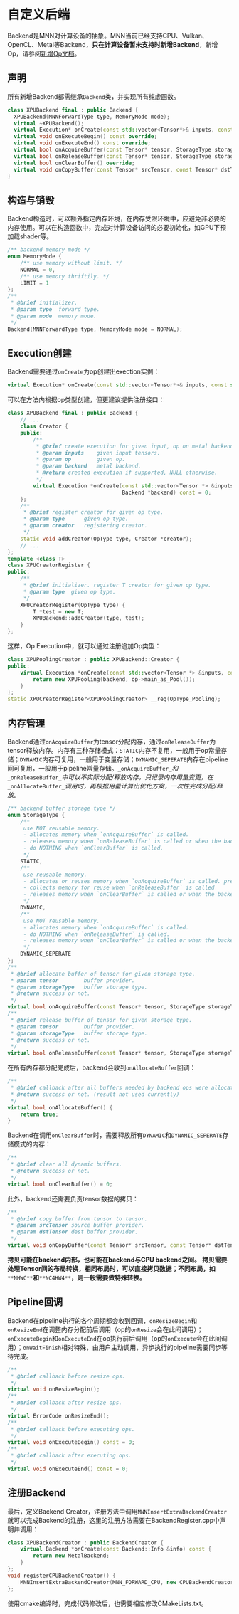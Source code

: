 # 自定义后端
Backend是MNN对计算设备的抽象。MNN当前已经支持CPU、Vulkan、OpenCL、Metal等Backend，**只在计算设备暂未支持时新增Backend**，新增Op，请参阅[新增Op文档](customize_op)。

## 声明
所有新增Backend都需继承`Backend`类，并实现所有纯虚函数。
```cpp
class XPUBackend final : public Backend {
  XPUBackend(MNNForwardType type, MemoryMode mode);
  virtual ~XPUBackend();
  virtual Execution* onCreate(const std::vector<Tensor*>& inputs, const std::vector<Tensor*>& outputs, const MNN::Op* op) override;
  virtual void onExecuteBegin() const override;
  virtual void onExecuteEnd() const override;
  virtual bool onAcquireBuffer(const Tensor* tensor, StorageType storageType) override;
  virtual bool onReleaseBuffer(const Tensor* tensor, StorageType storageType) override;
  virtual bool onClearBuffer() override;
  virtual void onCopyBuffer(const Tensor* srcTensor, const Tensor* dstTensor) const override;
}
```

## 构造与销毁
Backend构造时，可以额外指定内存环境，在内存受限环境中，应避免非必要的内存使用。可以在构造函数中，完成对计算设备访问的必要初始化，如GPU下预加载shader等。
```cpp
/** backend memory mode */
enum MemoryMode {
    /** use memory without limit. */
    NORMAL = 0,
    /** use memory thriftily. */
    LIMIT = 1
};
/**
 * @brief initializer.
 * @param type  forward type.
 * @param mode  memory mode.
 */
Backend(MNNForwardType type, MemoryMode mode = NORMAL);
```

## Execution创建
Backend需要通过`onCreate`为op创建出exection实例：
```cpp
virtual Execution* onCreate(const std::vector<Tensor*>& inputs, const std::vector<Tensor*>& outputs, const MNN::Op* op) override;
```

可以在方法内根据op类型创建，但更建议提供注册接口：
```cpp
class XPUBackend final : public Backend {
    // ...
    class Creator {
    public:
        /**
         * @brief create execution for given input, op on metal backend.
         * @param inputs    given input tensors.
         * @param op        given op.
         * @param backend   metal backend.
         * @return created execution if supported, NULL otherwise.
         */
        virtual Execution *onCreate(const std::vector<Tensor *> &inputs, const MNN::Op *op,
                                    Backend *backend) const = 0;
    };
    /**
     * @brief register creator for given op type.
     * @param type      given op type.
     * @param creator   registering creator.
     */
    static void addCreator(OpType type, Creator *creator);
    // ...
};
template <class T>
class XPUCreatorRegister {
public:
    /**
     * @brief initializer. register T creator for given op type.
     * @param type  given op type.
     */
    XPUCreatorRegister(OpType type) {
        T *test = new T;
        XPUBackend::addCreator(type, test);
    }
};
```

这样，Op Execution中，就可以通过注册追加Op类型：
```cpp
class XPUPoolingCreator : public XPUBackend::Creator {
public:
    virtual Execution *onCreate(const std::vector<Tensor *> &inputs, const MNN::Op *op, Backend *backend) const {
        return new XPUPooling(backend, op->main_as_Pool());
    }
};
static XPUCreatorRegister<XPUPoolingCreator> __reg(OpType_Pooling);
```

## 内存管理
Backend通过`onAcquireBuffer`为tensor分配内存，通过`onReleaseBuffer`为tensor释放内存。内存有三种存储模式：`STATIC`内存不复用，一般用于op常量存储；`DYNAMIC`内存可复用，一般用于变量存储；`DYNAMIC_SEPERATE`内存在pipeline间可复用，一般用于pipeline常量存储。`_onAcquireBuffer_`_和_`_onReleaseBuffer_`_中可以不实际分配/释放内存，只记录内存用量变更，在_`_onAllocateBuffer_`_调用时，再根据用量计算出优化方案，一次性完成分配/释放。_

```cpp
/** backend buffer storage type */
enum StorageType {
    /**
     use NOT reusable memory.
     - allocates memory when `onAcquireBuffer` is called.
     - releases memory when `onReleaseBuffer` is called or when the backend is deleted.
     - do NOTHING when `onClearBuffer` is called.
     */
    STATIC,
    /**
     use reusable memory.
     - allocates or reuses memory when `onAcquireBuffer` is called. prefers reusing.
     - collects memory for reuse when `onReleaseBuffer` is called
     - releases memory when `onClearBuffer` is called or when the backend is deleted.
     */
    DYNAMIC,
    /**
     use NOT reusable memory.
     - allocates memory when `onAcquireBuffer` is called.
     - do NOTHING when `onReleaseBuffer` is called.
     - releases memory when `onClearBuffer` is called or when the backend is deleted.
     */
    DYNAMIC_SEPERATE
};
/**
 * @brief allocate buffer of tensor for given storage type.
 * @param tensor        buffer provider.
 * @param storageType   buffer storage type.
 * @return success or not.
 */
virtual bool onAcquireBuffer(const Tensor* tensor, StorageType storageType) = 0;
/**
 * @brief release buffer of tensor for given storage type.
 * @param tensor        buffer provider.
 * @param storageType   buffer storage type.
 * @return success or not.
 */
virtual bool onReleaseBuffer(const Tensor* tensor, StorageType storageType) = 0;
```

在所有内存都分配完成后，backend会收到`onAllocateBuffer`回调：
```cpp
/**
 * @brief callback after all buffers needed by backend ops were allocated.
 * @return success or not. (result not used currently)
 */
virtual bool onAllocateBuffer() {
    return true;
}
```

Backend在调用`onClearBuffer`时，需要释放所有`DYNAMIC`和`DYNAMIC_SEPERATE`存储模式的内存：
```cpp
/**
 * @brief clear all dynamic buffers.
 * @return success or not.
 */
virtual bool onClearBuffer() = 0;
```

此外，backend还需要负责tensor数据的拷贝：
```cpp
/**
 * @brief copy buffer from tensor to tensor.
 * @param srcTensor source buffer provider.
 * @param dstTensor dest buffer provider.
 */
virtual void onCopyBuffer(const Tensor* srcTensor, const Tensor* dstTensor) const = 0;
```

**拷贝可能在backend内部，也可能在backend与CPU backend之间。**
**拷贝需要处理Tensor间的布局转换，相同布局时，可以直接拷贝数据；不同布局，如**`**NHWC**`**和**`**NC4HW4**`**，则一般需要做特殊转换。**

## Pipeline回调
Backend在pipeline执行的各个周期都会收到回调，`onResizeBegin`和`onResizeEnd`在调整内存分配前后调用（op的`onResize`会在此间调用）；`onExecuteBegin`和`onExecuteEnd`在op执行前后调用（op的`onExecute`会在此间调用）；`onWaitFinish`相对特殊，由用户主动调用，异步执行的pipeline需要同步等待完成。
```cpp
/**
 * @brief callback before resize ops.
 */
virtual void onResizeBegin();
/**
 * @brief callback after resize ops.
 */
virtual ErrorCode onResizeEnd();
/**
 * @brief callback before executing ops.
 */
virtual void onExecuteBegin() const = 0;
/**
 * @brief callback after executing ops.
 */
virtual void onExecuteEnd() const = 0;

```

## 注册Backend
最后，定义Backend Creator，注册方法中调用`MNNInsertExtraBackendCreator`就可以完成Backend的注册，这里的注册方法需要在BackendRegister.cpp中声明并调用：
```cpp
class XPUBackendCreator : public BackendCreator {
    virtual Backend *onCreate(const Backend::Info &info) const {
        return new MetalBackend;
    }
};
void registerCPUBackendCreator() {
    MNNInsertExtraBackendCreator(MNN_FORWARD_CPU, new CPUBackendCreator);
};
```

使用cmake编译时，完成代码修改后，也需要相应修改CMakeLists.txt。